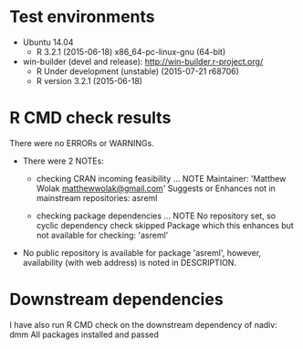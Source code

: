 # Test environments
* Ubuntu 14.04
  * R 3.2.1 (2015-06-18) x86_64-pc-linux-gnu (64-bit)
* win-builder (devel and release): http://win-builder.r-project.org/
  * R Under development (unstable) (2015-07-21 r68706)
  * R version 3.2.1 (2015-06-18)


# R CMD check results
There were no ERRORs or WARNINGs.

* There were 2 NOTEs:
  * checking CRAN incoming feasibility ... NOTE
    Maintainer: 'Matthew Wolak <matthewwolak@gmail.com>'
    Suggests or Enhances not in mainstream repositories:
    asreml

  * checking package dependencies ... NOTE
    No repository set, so cyclic dependency check skipped
    Package which this enhances but not available for checking: 'asreml'

* No public repository is available for package 'asreml', however, availability (with web address) is noted in DESCRIPTION.


# Downstream dependencies
I have also run R CMD check on the downstream dependency of nadiv: 
  dmm 
All packages installed and passed 
